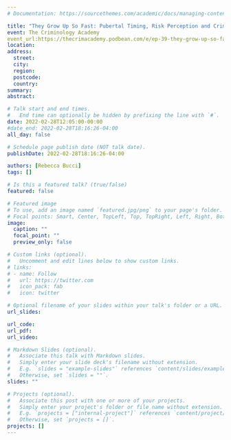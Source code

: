 ```yaml
---
# Documentation: https://sourcethemes.com/academic/docs/managing-content/

title: "They Grow Up So Fast: Pubertal Timing, Risk Perception and Crime with Rebecca Bucci"
event: The Criminology Academy  
event_url:https://thecrimacademy.podbean.com/e/ep-39-they-grow-up-so-fast-pubertal-timing-risk-perception-and-crime-with-rebecca-bucci/
location: 
address:
  street:
  city:
  region:
  postcode:
  country:
summary:
abstract:

# Talk start and end times.
#   End time can optionally be hidden by prefixing the line with `#`.
date: 2022-02-28T12:05:00-00:00
#date_end: 2022-02-28T18:16:26-04:00
all_day: false

# Schedule page publish date (NOT talk date).
publishDate: 2022-02-28T18:16:26-04:00

authors: [Rebecca Bucci]
tags: []

# Is this a featured talk? (true/false)
featured: false

# Featured image
# To use, add an image named `featured.jpg/png` to your page's folder. 
# Focal points: Smart, Center, TopLeft, Top, TopRight, Left, Right, BottomLeft, Bottom, BottomRight.
image:
  caption: ""
  focal_point: ""
  preview_only: false

# Custom links (optional).
#   Uncomment and edit lines below to show custom links.
# links:
# - name: Follow
#   url: https://twitter.com
#   icon_pack: fab
#   icon: twitter

# Optional filename of your slides within your talk's folder or a URL.
url_slides:

url_code:
url_pdf:
url_video:

# Markdown Slides (optional).
#   Associate this talk with Markdown slides.
#   Simply enter your slide deck's filename without extension.
#   E.g. `slides = "example-slides"` references `content/slides/example-slides.md`.
#   Otherwise, set `slides = ""`.
slides: ""

# Projects (optional).
#   Associate this post with one or more of your projects.
#   Simply enter your project's folder or file name without extension.
#   E.g. `projects = ["internal-project"]` references `content/project/deep-learning/index.md`.
#   Otherwise, set `projects = []`.
projects: []
---
```

